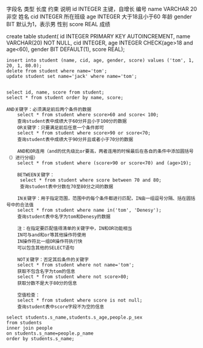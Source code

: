 


  字段名       类型            长度           约束            说明
  id        INTEGER                       主键，自增长       编号
  name      VARCHAR           20            非空            姓名
  cid       INTEGER                                        所在班级
  age       INTEGER                      大于18且小于60     年龄
  gender    BIT                          默认为1，表示男     性别
  score     REAL                                           成绩

create table student(
    id INTEGER PRIMARY KEY AUTOINCREMENT,
    name VARCHAR(20) NOT NULL,
    cid INTEGER,
    age INTEGER CHECK(age>18 and age<60),
    gender BIT DEFAULT(1),
    score REAL);

```
insert into student (name, cid, age, gender, score) values ('tom', 1, 20, 1, 80.0);
delete from student where name='tom';
update student set name='jack' where name='tom';


select id, name, score from student;
select * from student order by name, score;

AND关键字：必须满足前后两个条件的数据
    select * from student where score>60 and score< 100;
    查询student表中成绩大于60分并且小于100分的数据
    OR关键字：只要满足前后任意一个条件即可
    select * from student where score>90 or score<70;
    查询student表中成绩大于90分并且或者小于70分的数据

    AND和OR连用（and的优先级比or要高，两者连用的时候最后在各自的条件中添加圆括号（）进行分组）
    select * from student where (score>90 or score<70) and (age>19);

    BETWEEN关键字：
     select * from student where score between 70 and 80;
     查询student表中分数在70至80分之间的数据

    IN关键字：用于指定范围，范围中的每个条件都进行匹配，IN由一组逗号分隔、括在圆括号中的合法值
    select * from student where name in('tom', 'Denesy');
    查询student表中名字为tom和Denesy的数据

    注：在指定要匹配值得清单的关键字中，IN和OR功能相当
    IN可与and和or等其他操作符使用
    IN操作符比一组OR操作符执行快
    可以包含其他的SELECT语句

    NOT关键字：否定其后条件的关键字
    select * from student where not name='tom';
    获取不包含名字为tom的信息
    select * from student where not score>80;
    获取分数不是大于80分的信息

    空值检查：
    select * from student where score is not null;
    查询student表中score字段不为空的信息

select students.s_name,students.s_age,people.p_sex
from students
inner join people
on students.s_name=people.p_name
order by students.s_name;
```







